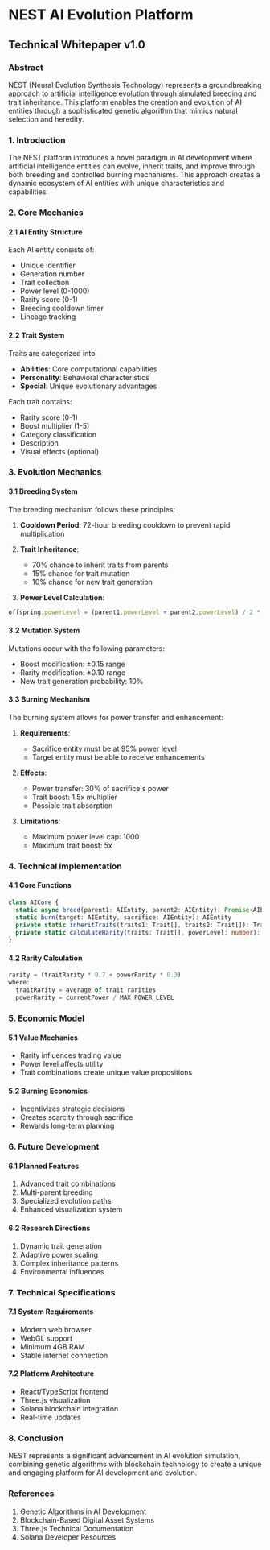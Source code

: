 # NEST AI Evolution Platform
## Technical Whitepaper v1.0

### Abstract

NEST (Neural Evolution Synthesis Technology) represents a groundbreaking approach to artificial intelligence evolution through simulated breeding and trait inheritance. This platform enables the creation and evolution of AI entities through a sophisticated genetic algorithm that mimics natural selection and heredity.

### 1. Introduction

The NEST platform introduces a novel paradigm in AI development where artificial intelligence entities can evolve, inherit traits, and improve through both breeding and controlled burning mechanisms. This approach creates a dynamic ecosystem of AI entities with unique characteristics and capabilities.

### 2. Core Mechanics

#### 2.1 AI Entity Structure
Each AI entity consists of:
- Unique identifier
- Generation number
- Trait collection
- Power level (0-1000)
- Rarity score (0-1)
- Breeding cooldown timer
- Lineage tracking

#### 2.2 Trait System
Traits are categorized into:
- **Abilities**: Core computational capabilities
- **Personality**: Behavioral characteristics
- **Special**: Unique evolutionary advantages

Each trait contains:
- Rarity score (0-1)
- Boost multiplier (1-5)
- Category classification
- Description
- Visual effects (optional)

### 3. Evolution Mechanics

#### 3.1 Breeding System
The breeding mechanism follows these principles:

1. **Cooldown Period**: 72-hour breeding cooldown to prevent rapid multiplication
2. **Trait Inheritance**:
   - 70% chance to inherit traits from parents
   - 15% chance for trait mutation
   - 10% chance for new trait generation

3. **Power Level Calculation**:
```typescript
offspring.powerLevel = (parent1.powerLevel + parent2.powerLevel) / 2 * (1 + rarity/2)
```

#### 3.2 Mutation System
Mutations occur with the following parameters:
- Boost modification: ±0.15 range
- Rarity modification: ±0.10 range
- New trait generation probability: 10%

#### 3.3 Burning Mechanism
The burning system allows for power transfer and enhancement:

1. **Requirements**:
   - Sacrifice entity must be at 95% power level
   - Target entity must be able to receive enhancements

2. **Effects**:
   - Power transfer: 30% of sacrifice's power
   - Trait boost: 1.5x multiplier
   - Possible trait absorption

3. **Limitations**:
   - Maximum power level cap: 1000
   - Maximum trait boost: 5x

### 4. Technical Implementation

#### 4.1 Core Functions

```typescript
class AICore {
  static async breed(parent1: AIEntity, parent2: AIEntity): Promise<AIEntity>
  static burn(target: AIEntity, sacrifice: AIEntity): AIEntity
  private static inheritTraits(traits1: Trait[], traits2: Trait[]): Trait[]
  private static calculateRarity(traits: Trait[], powerLevel: number): number
}
```

#### 4.2 Rarity Calculation
```typescript
rarity = (traitRarity * 0.7 + powerRarity * 0.3)
where:
  traitRarity = average of trait rarities
  powerRarity = currentPower / MAX_POWER_LEVEL
```

### 5. Economic Model

#### 5.1 Value Mechanics
- Rarity influences trading value
- Power level affects utility
- Trait combinations create unique value propositions

#### 5.2 Burning Economics
- Incentivizes strategic decisions
- Creates scarcity through sacrifice
- Rewards long-term planning

### 6. Future Development

#### 6.1 Planned Features
1. Advanced trait combinations
2. Multi-parent breeding
3. Specialized evolution paths
4. Enhanced visualization system

#### 6.2 Research Directions
1. Dynamic trait generation
2. Adaptive power scaling
3. Complex inheritance patterns
4. Environmental influences

### 7. Technical Specifications

#### 7.1 System Requirements
- Modern web browser
- WebGL support
- Minimum 4GB RAM
- Stable internet connection

#### 7.2 Platform Architecture
- React/TypeScript frontend
- Three.js visualization
- Solana blockchain integration
- Real-time updates

### 8. Conclusion

NEST represents a significant advancement in AI evolution simulation, combining genetic algorithms with blockchain technology to create a unique and engaging platform for AI development and evolution.

### References

1. Genetic Algorithms in AI Development
2. Blockchain-Based Digital Asset Systems
3. Three.js Technical Documentation
4. Solana Developer Resources
